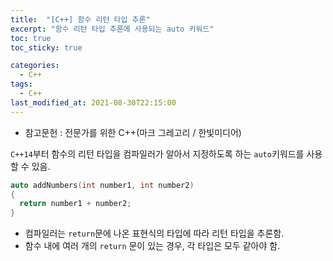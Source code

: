 ```yaml
---
title:  "[C++] 함수 리턴 타입 추론"
excerpt: "함수 리턴 타입 추론에 사용되는 auto 키워드"
toc: true
toc_sticky: true

categories:
  - C++
tags:
  - C++
last_modified_at: 2021-08-30T22:15:00
---
```


* 참고문헌 : 전문가를 위한 C++(마크 그레고리 / 한빛미디어)

`C++14`부터 함수의 리턴 타입을 컴파일러가 알아서 지정하도록 하는 `auto`키워드를 사용할 수 있음.

```cpp
auto addNumbers(int number1, int number2)
{
  return number1 + number2;
}
```

* 컴파일러는 `return`문에 나온 표현식의 타입에 따라 리턴 타입을 추론함.
* 함수 내에 여러 개의 `return` 문이 있는 경우, 각 타입은 모두 같아야 함.
